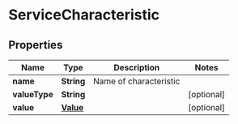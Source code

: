 # ServiceCharacteristic

## Properties
Name | Type | Description | Notes
------------ | ------------- | ------------- | -------------
**name** | **String** | Name of characteristic | 
**valueType** | **String** |  |  [optional]
**value** | [**Value**](Value.md) |  |  [optional]
